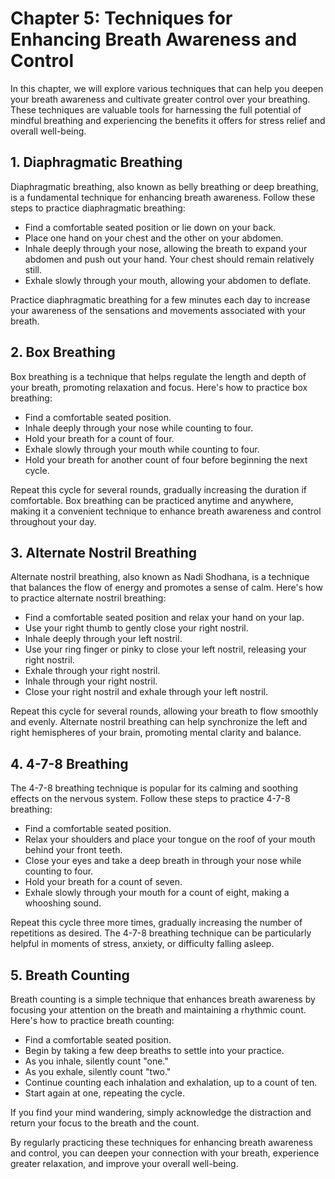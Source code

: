 Chapter 5: Techniques for Enhancing Breath Awareness and Control
================================================================

In this chapter, we will explore various techniques that can help you deepen your breath awareness and cultivate greater control over your breathing. These techniques are valuable tools for harnessing the full potential of mindful breathing and experiencing the benefits it offers for stress relief and overall well-being.

**1. Diaphragmatic Breathing**
------------------------------

Diaphragmatic breathing, also known as belly breathing or deep breathing, is a fundamental technique for enhancing breath awareness. Follow these steps to practice diaphragmatic breathing:

* Find a comfortable seated position or lie down on your back.
* Place one hand on your chest and the other on your abdomen.
* Inhale deeply through your nose, allowing the breath to expand your abdomen and push out your hand. Your chest should remain relatively still.
* Exhale slowly through your mouth, allowing your abdomen to deflate.

Practice diaphragmatic breathing for a few minutes each day to increase your awareness of the sensations and movements associated with your breath.

**2. Box Breathing**
--------------------

Box breathing is a technique that helps regulate the length and depth of your breath, promoting relaxation and focus. Here's how to practice box breathing:

* Find a comfortable seated position.
* Inhale deeply through your nose while counting to four.
* Hold your breath for a count of four.
* Exhale slowly through your mouth while counting to four.
* Hold your breath for another count of four before beginning the next cycle.

Repeat this cycle for several rounds, gradually increasing the duration if comfortable. Box breathing can be practiced anytime and anywhere, making it a convenient technique to enhance breath awareness and control throughout your day.

**3. Alternate Nostril Breathing**
----------------------------------

Alternate nostril breathing, also known as Nadi Shodhana, is a technique that balances the flow of energy and promotes a sense of calm. Here's how to practice alternate nostril breathing:

* Find a comfortable seated position and relax your hand on your lap.
* Use your right thumb to gently close your right nostril.
* Inhale deeply through your left nostril.
* Use your ring finger or pinky to close your left nostril, releasing your right nostril.
* Exhale through your right nostril.
* Inhale through your right nostril.
* Close your right nostril and exhale through your left nostril.

Repeat this cycle for several rounds, allowing your breath to flow smoothly and evenly. Alternate nostril breathing can help synchronize the left and right hemispheres of your brain, promoting mental clarity and balance.

**4. 4-7-8 Breathing**
----------------------

The 4-7-8 breathing technique is popular for its calming and soothing effects on the nervous system. Follow these steps to practice 4-7-8 breathing:

* Find a comfortable seated position.
* Relax your shoulders and place your tongue on the roof of your mouth behind your front teeth.
* Close your eyes and take a deep breath in through your nose while counting to four.
* Hold your breath for a count of seven.
* Exhale slowly through your mouth for a count of eight, making a whooshing sound.

Repeat this cycle three more times, gradually increasing the number of repetitions as desired. The 4-7-8 breathing technique can be particularly helpful in moments of stress, anxiety, or difficulty falling asleep.

**5. Breath Counting**
----------------------

Breath counting is a simple technique that enhances breath awareness by focusing your attention on the breath and maintaining a rhythmic count. Here's how to practice breath counting:

* Find a comfortable seated position.
* Begin by taking a few deep breaths to settle into your practice.
* As you inhale, silently count "one."
* As you exhale, silently count "two."
* Continue counting each inhalation and exhalation, up to a count of ten.
* Start again at one, repeating the cycle.

If you find your mind wandering, simply acknowledge the distraction and return your focus to the breath and the count.

By regularly practicing these techniques for enhancing breath awareness and control, you can deepen your connection with your breath, experience greater relaxation, and improve your overall well-being.

